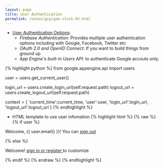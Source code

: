 ```yaml
---
layout: page
title: User Authentication
permalink: /notes/gcp/gae-clock-03.html
---
```

* [User Authentication Options](https://cloud.google.com/appengine/docs/python/oauth/):
  * *Firebase Authentication*: Provides multiple user authentication options
    including with Google, Facebook, Twitter etc
  * *OAuth 2.0 and OpenID Connect*: If you want to build things from ground up
  * *App Engine's built-in Users API*: to authenticate Google accouts only.

{% highlight python %}
from google.appengine.api import users

user = users.get_current_user()

login_url = users.create_login_url(self.request.path)
logout_url = users.create_logout_url(self.request.path)

context = {
        'current_time':current_time,
        'user':user,
        'login_url':login_url,
        'logout_url':logout_url
}
{% endhighlight %}

* HTML template to use user infomation
{% highlight html %}
{% raw %}
{% if user %}
<p>
  Welcome, {{ user.email() }}!
  You can <a href="{{ logout_url }}"> sign out </a>
</p>
{% else %}
<p>
  Welcome!
  <a href="{{ login_url }}"> sign in or register </a> to customize
</p>
{% endif %}
{% endraw %}
{% endhighlight %}
